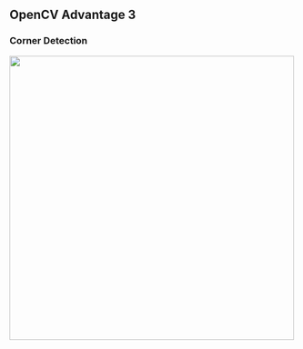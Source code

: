 ## OpenCV Advantage 3

### Corner Detection

<img width=500 src="https://user-images.githubusercontent.com/44635266/63211688-aceab080-c135-11e9-982d-8d41eec061a2.png">

